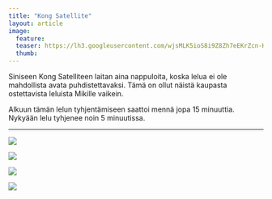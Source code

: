 ```yaml
---
title: "Kong Satellite"
layout: article
image:
  feature:
  teaser: https://lh3.googleusercontent.com/wjsMLK5ioS8i9Z8Zh7eEKrZcn-HVUjfr4B6S3-GBDlk=w245
  thumb:
---
```


Siniseen Kong Satelliteen laitan aina nappuloita, koska lelua ei ole mahdollista avata puhdistettavaksi. Tämä on ollut näistä kaupasta ostettavista leluista Mikille vaikein.

Alkuun tämän lelun tyhjentämiseen saattoi mennä jopa 15 minuuttia. Nykyään lelu tyhjenee noin 5 minuutissa.

---

![](https://lh3.googleusercontent.com/uDqNwRJW0f6IUmXF3eBLQb9nMk4dkc2YryQfj1LGuOQ=w800)

![](https://lh3.googleusercontent.com/keCqSTec0irgjUA0oKJq5IBmDRpz4cwGysp2gU6k42s=w800)

![](https://lh3.googleusercontent.com/xeCRmJ8JZEUgsf2MhREpq9S9AhyYu9XfFfqtS7Lg3Xw=w800)

![](https://lh3.googleusercontent.com/TBEZaTJJapTS7z4rCwIBblRp0QEPDXZLdajeyjrwPxg=w800)
